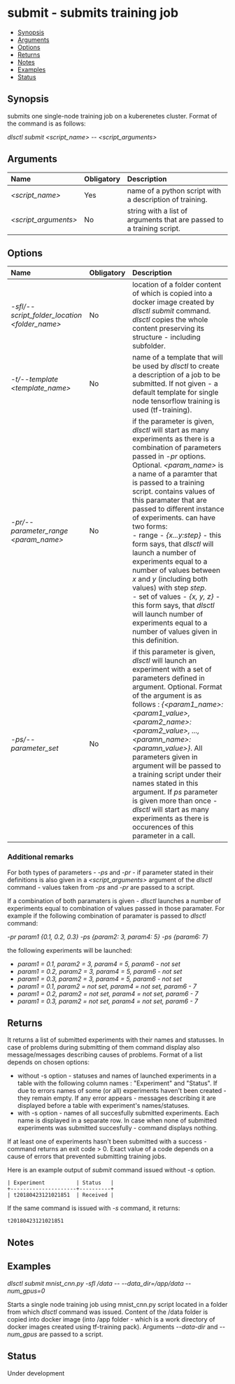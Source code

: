 # submit - submits training job

- [Synopsis](#synopsis)  
- [Arguments](#arguments)  
- [Options](#options)
- [Returns](#returns)
- [Notes](#notes)  
- [Examples](#examples)  
- [Status](#status)

## Synopsis

submits one single-node training job on a kuberenetes cluster. Format of the command is as follows:

_dlsctl submit <script_name> <options> -- <script_arguments>_


## Arguments

| Name | Obligatory | Description |
|:--- |:--- |:--- |
|_<script_name>_ | Yes | name of a python script with a description of training. |
|_<script_arguments>_ | No | string with a list of arguments that are passed to a training script. |


## Options

| Name | Obligatory | Description | 
|:--- |:--- |:--- |
|_-sfl/--script_folder_location<br> <folder_name>_ | No |location of a folder content of which is copied into a docker image created by _dlsctl submit_ command. _dlsctl_ copies the whole content preserving its structure - including subfolder. |
|_-t/--template <br><template_name>_| No | name of a template that will be used by _dlsctl_ to create a description of a job to be submitted. If not given - a default template for single node tensorflow training is used (tf-training).|
|_-pr/--parameter_range <br> <param_name> <definition>_ | No | if the parameter is given, _dlsctl_ will start as many experiments as there is a combination of parameters passed in _-pr_ options. Optional. _<param_name>_ is a name of a paramter that is passed to a training script. _<definition>_ contains values of this paramater that are passed to different instance of experiments. _<definition>_ can have two forms: <br> - range - _{x...y:step}_ - this form says, that _dlsctl_ will launch a number of experiments equal to a number of values between _x_ and _y_ (including both values) with step _step_. <br> - set of values - _{x, y, z}_ - this form says, that _dlsctl_ will launch number of experiments equal to a number of values given in this definition.|
|_-ps/--parameter_set <br><definition>_ | No | if this parameter is given, _dlsctl_ will launch an experiment with a set of parameters defined in _<definition>_ argument. Optional. Format of the _<definition>_ argument is as follows : _{<param1_name>: <param1_value>, <param2_name>: <param2_value>, ..., <paramn_name>:<paramn_value>}_. All parameters given in _<definition>_ argument will be passed to a training script under their names stated in this argument. If _ps_ parameter is given more than once - _dlsctl_ will start as many experiments as there is occurences of this parameter in a call. |


### Additional remarks

For both types of parameters - _-ps_ and _-pr_ - if parameter stated in their definitions
is also given in a _<script_arguments>_ argument of the _dlsctl_ command - values taken from _-ps_
and _-pr_ are passed to a script.   

If a combination of both paramaters is given - _dlsctl_ launches a number of experiments
equal to combination of values passed in those paramater. For example if the following
combination of paramater is passed to _dlsctl_ command:

_-pr param1 {0.1, 0.2, 0.3} -ps {param2: 3, param4: 5} -ps {param6: 7}_ 

the following experiments will be launched:  
- _param1 = 0.1, param2 = 3, param4 = 5, param6 - not set_
- _param1 = 0.2, param2 = 3, param4 = 5, param6 - not set_
- _param1 = 0.3, param2 = 3, param4 = 5, param6 - not set_
- _param1 = 0.1, param2 = not set, param4 = not set, param6 - 7_
- _param1 = 0.2, param2 = not set, param4 = not set, param6 - 7_
- _param1 = 0.3, param2 = not set, param4 = not set, param6 - 7_


## Returns

It returns a list of submitted experiments with their names and statusses. In case of problems during submitting of them command
display also message/messages describing causes of problems. Format of a list depends on chosen options:

- without -s option - statuses and names of launched experiments in a table with the following column names : 
"Experiment" and "Status". If due to errors names of some (or all) experiments haven't been created - they remain empty. If any error appears - messages describing it
are displayed before a table with experiment's names/statuses. 
- with -s option - names of all succesfully submitted experiments. Each name is displayed in a 
separate row. In case when none of submitted experiments was submitted succesfully - command displays nothing.

If at least one of experiments hasn't been submitted with a success - command returns an exit code > 0. Exact 
value of a code depends on a cause of errors that prevented submitting training jobs.

Here is an example output of _submit_ command issued without _-s_ option.

<!-- language: lang-none -->

    | Experiment          | Status   |
    +---------------------+----------+
    | t20180423121021851  | Received |
    
If the same command is issued with _-s_ command, it returns:

<!-- language: lang-none -->

    t20180423121021851

## Notes

## Examples

_dlsctl submit mnist_cnn.py -sfl /data -- --data_dir=/app/data --num_gpus=0_  

Starts a single node training job using mnist_cnn.py script located in a folder from which _dlsctl_ command was issued. Content of
the /data folder is copied into docker image (into /app folder - which is a work directory of docker images created using
tf-training pack). Arguments _--data-dir_ and _--num_gpus_ are passed to a script.

## Status

Under development
